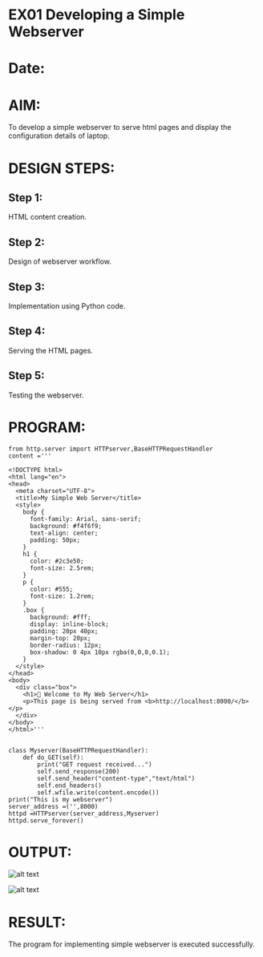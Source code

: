 # EX01 Developing a Simple Webserver

# Date:
# AIM:
To develop a simple webserver to serve html pages and display the configuration details of laptop.

# DESIGN STEPS:
## Step 1:
HTML content creation.

## Step 2:
Design of webserver workflow.

## Step 3:
Implementation using Python code.

## Step 4:
Serving the HTML pages.

## Step 5:
Testing the webserver.

# PROGRAM:
```from django.shortcuts import render
from http.server import HTTPserver,BaseHTTPRequestHandler
content ='''

<!DOCTYPE html>
<html lang="en">
<head>
  <meta charset="UTF-8">
  <title>My Simple Web Server</title>
  <style>
    body {
      font-family: Arial, sans-serif;
      background: #f4f6f9;
      text-align: center;
      padding: 50px;
    }
    h1 {
      color: #2c3e50;
      font-size: 2.5rem;
    }
    p {
      color: #555;
      font-size: 1.2rem;
    }
    .box {
      background: #fff;
      display: inline-block;
      padding: 20px 40px;
      margin-top: 20px;
      border-radius: 12px;
      box-shadow: 0 4px 10px rgba(0,0,0,0.1);
    }
  </style>
</head>
<body>
  <div class="box">
    <h1>🚀 Welcome to My Web Server</h1>
    <p>This page is being served from <b>http://localhost:8000/</b></p>
  </div>
</body>
</html>'''


class Myserver(BaseHTTPRequestHandler):
    def do_GET(self):
        print("GET request received...")
        self.send_response(200)
        self.send_header("content-type","text/html")
        self.end_headers()
        self.wfile.write(content.encode())
print("This is my webserver")
server_address =('',8000)
httpd =HTTPserver(server_address,Myserver)
httpd.serve_forever()
```
        
# OUTPUT:

![alt text](<../Screenshot 2025-09-18 184441.png>)


![alt text](<../Screenshot 2025-09-22 091731.png>)


# RESULT:
The program for implementing simple webserver is executed successfully.
